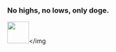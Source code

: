 ### No highs, no lows, only doge.

<img src = "https://i.imgur.com/dIviXvJ.jpg" style="width:50px;height:50px;" ></img

